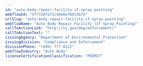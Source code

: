 ```yaml
---
id: "auto-body-repair-facility-if-spray-painting"
webflowId: "5f7728fa71c49e6e76913b7d"
urlSlug: "auto-body-repair-facility-if-spray-painting"
webflowName: "Auto Body Repair Facility (If Spray Painting)"
callToActionLink: "http://nj.gov/dep/enforcement/"
callToActionText: ""
issuingAgency: "Department of Environmental Protection"
issuingDivision: "Compliance and Enforcement"
divisionPhone: "(609) 777-0122"
webflowIndustry: "Auto Body"
licenseCertificationClassification: "PERMIT"
---
```


